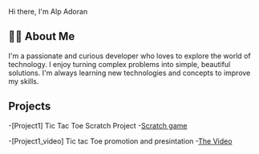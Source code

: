 Hi there, I'm Alp Adoran 

## 👨‍💻 About Me

I'm a passionate and curious developer who loves to explore the world of technology. I enjoy turning complex problems into simple, beautiful solutions. I'm always learning new technologies and concepts to improve my skills.

## Projects
-[Project1] Tic Tac Toe Scratch Project -[Scratch game](https://scratch.mit.edu/projects/1212299836/fullscreen/)

-[Project1_video] Tic tac Toe promotion and presintation -[The Video](https://drive.google.com/drive/home)
